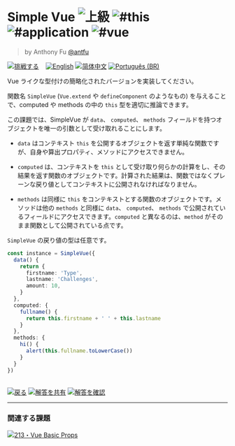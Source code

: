 <!--info-header-start--><h1>Simple Vue <img src="https://img.shields.io/badge/-%E4%B8%8A%E7%B4%9A-de3d37" alt="上級"/> <img src="https://img.shields.io/badge/-%23this-999" alt="#this"/> <img src="https://img.shields.io/badge/-%23application-999" alt="#application"/> <img src="https://img.shields.io/badge/-%23vue-999" alt="#vue"/></h1><blockquote><p>by Anthony Fu <a href="https://github.com/antfu" target="_blank">@antfu</a></p></blockquote><p><a href="https://tsch.js.org/6/play/ja" target="_blank"><img src="https://img.shields.io/badge/-%E6%8C%91%E6%88%A6%E3%81%99%E3%82%8B-3178c6?logo=typescript&logoColor=white" alt="挑戦する"/></a> &nbsp;&nbsp;&nbsp;<a href="./README.md" target="_blank"><img src="https://img.shields.io/badge/-English-gray" alt="English"/></a>  <a href="./README.zh-CN.md" target="_blank"><img src="https://img.shields.io/badge/-%E7%AE%80%E4%BD%93%E4%B8%AD%E6%96%87-gray" alt="简体中文"/></a>  <a href="./README.pt-BR.md" target="_blank"><img src="https://img.shields.io/badge/-Portugu%C3%AAs%20(BR)-gray" alt="Português (BR)"/></a> </p><!--info-header-end-->

Vue ライクな型付けの簡略化されたバージョンを実装してください。

関数名 `SimpleVue` (`Vue.extend` や `defineComponent` のようなもの) を与えることで、computed や methods の中の `this`
型を適切に推論できます。

この課題では、SimpleVue が `data`、 `computed`、 `methods` フィールドを持つオブジェクトを唯一の引数として受け取れることにします。

- `data` はコンテキスト `this` を公開するオブジェクトを返す単純な関数ですが、自身や算出プロパティ、メソッドにアクセスできません。

- `computed` は、コンテキストを `this`
  として受け取り何らかの計算をし、その結果を返す関数のオブジェクトです。計算された結果は、関数ではなくプレーンな戻り値としてコンテキストに公開されなければなりません。

- `methods` は同様に `this` をコンテキストとする関数のオブジェクトです。メソッドは他の `methods` と同様に `data`、 `computed`、 `methods`
  で公開されているフィールドにアクセスできます。`computed` と異なるのは、`method` がそのまま関数として公開されている点です。

`SimpleVue` の戻り値の型は任意です。

```ts
const instance = SimpleVue({
  data() {
    return {
      firstname: 'Type',
      lastname: 'Challenges',
      amount: 10,
    }
  },
  computed: {
    fullname() {
      return this.firstname + ' ' + this.lastname
    }
  },
  methods: {
    hi() {
      alert(this.fullname.toLowerCase())
    }
  }
})
```

<!--info-footer-start--><br><a href="../../README.ja.md" target="_blank"><img src="https://img.shields.io/badge/-%E6%88%BB%E3%82%8B-grey" alt="戻る"/></a> <a href="https://tsch.js.org/6/answer/ja" target="_blank"><img src="https://img.shields.io/badge/-%E8%A7%A3%E7%AD%94%E3%82%92%E5%85%B1%E6%9C%89-teal" alt="解答を共有"/></a> <a href="https://tsch.js.org/6/solutions" target="_blank"><img src="https://img.shields.io/badge/-%E8%A7%A3%E7%AD%94%E3%82%92%E7%A2%BA%E8%AA%8D-de5a77?logo=awesome-lists&logoColor=white" alt="解答を確認"/></a> <hr><h3>関連する課題</h3><a href="https://github.com/type-challenges/type-challenges/blob/master/questions/213-hard-vue-basic-props/README.ja.md" target="_blank"><img src="https://img.shields.io/badge/-213%E3%83%BBVue%20Basic%20Props-de3d37" alt="213・Vue Basic Props"/></a> <!--info-footer-end-->

